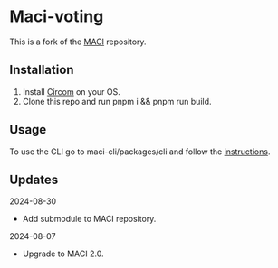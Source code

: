 # Maci-voting

This is a fork of the [MACI](https://github.com/privacy-scaling-explorations/maci) repository.

## Installation
1. Install [Circom](https://docs.circom.io/getting-started/installation/) on your OS.
2. Clone this repo and run pnpm i && pnpm run build.
## Usage
To use the CLI go to maci-cli/packages/cli and follow the [instructions](https://maci.pse.dev/docs/developers-references/typescript-code/cli).

## Updates
2024-08-30
- Add submodule to MACI repository.

  
2024-08-07
- Upgrade to MACI 2.0.
